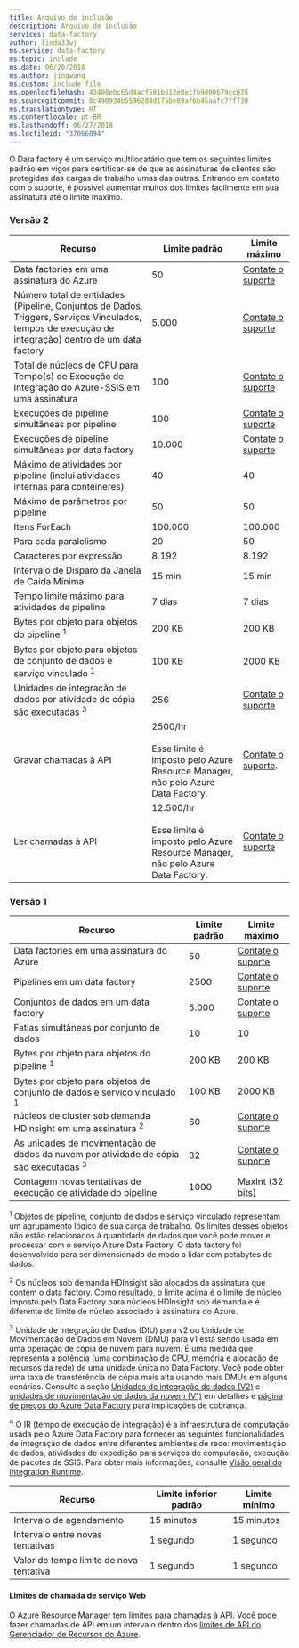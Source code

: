 ```yaml
---
title: Arquivo de inclusão
description: Arquivo de inclusão
services: data-factory
author: linda33wj
ms.service: data-factory
ms.topic: include
ms.date: 06/20/2018
ms.author: jingwang
ms.custom: include file
ms.openlocfilehash: 43408ebc65d4acf581b612e8ecfb9d00679cc078
ms.sourcegitcommit: 0c490934b5596204d175be89af6b45aafc7ff730
ms.translationtype: HT
ms.contentlocale: pt-BR
ms.lasthandoff: 06/27/2018
ms.locfileid: "37066094"
---
```

O Data factory é um serviço multilocatário que tem os seguintes limites padrão em vigor para certificar-se de que as assinaturas de clientes são protegidas das cargas de trabalho umas das outras. Entrando em contato com o suporte, é possível aumentar muitos dos limites facilmente em sua assinatura até o limite máximo.

### <a name="version-2"></a>Versão 2

| Recurso | Limite padrão | Limite máximo |
| -------- | ------------- | ------------- |
| Data factories em uma assinatura do Azure | 50 | [Contate o suporte](https://azure.microsoft.com/blog/2014/06/04/azure-limits-quotas-increase-requests/) |
| Número total de entidades (Pipeline, Conjuntos de Dados, Triggers, Serviços Vinculados, tempos de execução de integração) dentro de um data factory | 5.000 | [Contate o suporte](https://azure.microsoft.com/blog/2014/06/04/azure-limits-quotas-increase-requests/) |
| Total de núcleos de CPU para Tempo(s) de Execução de Integração do Azure-SSIS em uma assinatura | 100 | [Contate o suporte](https://azure.microsoft.com/blog/2014/06/04/azure-limits-quotas-increase-requests/) |
| Execuções de pipeline simultâneas por pipeline | 100 | [Contate o suporte](https://azure.microsoft.com/blog/2014/06/04/azure-limits-quotas-increase-requests/) |
| Execuções de pipeline simultâneas por data factory | 10.000  | [Contate o suporte](https://azure.microsoft.com/blog/2014/06/04/azure-limits-quotas-increase-requests/) |
| Máximo de atividades por pipeline (inclui atividades internas para contêineres) | 40 | 40 |
| Máximo de parâmetros por pipeline | 50 | 50 |
| Itens ForEach | 100.000 | 100.000 |
| Para cada paralelismo | 20 | 50 |
| Caracteres por expressão | 8.192 | 8.192 |
| Intervalo de Disparo da Janela de Caída Mínima | 15 min | 15 min |
| Tempo limite máximo para atividades de pipeline | 7 dias | 7 dias |
| Bytes por objeto para objetos do pipeline <sup>1</sup> | 200 KB | 200 KB |
| Bytes por objeto para objetos de conjunto de dados e serviço vinculado <sup>1</sup> | 100 KB | 2000 KB |
| Unidades de integração de dados por atividade de cópia são executadas <sup>3</sup> | 256 | [Contate o suporte](https://azure.microsoft.com/blog/2014/06/04/azure-limits-quotas-increase-requests/) |
| Gravar chamadas à API | 2500/hr<br/><br/> Esse limite é imposto pelo Azure Resource Manager, não pelo Azure Data Factory. | [Contate o suporte](https://azure.microsoft.com/blog/2014/06/04/azure-limits-quotas-increase-requests/). |
| Ler chamadas à API | 12.500/hr<br/><br/> Esse limite é imposto pelo Azure Resource Manager, não pelo Azure Data Factory. | [Contate o suporte](https://azure.microsoft.com/blog/2014/06/04/azure-limits-quotas-increase-requests/) |


### <a name="version-1"></a>Versão 1

| **Recurso** | **Limite padrão** | **Limite máximo** |
| --- | --- | --- |
| Data factories em uma assinatura do Azure |50 |[Contate o suporte](https://azure.microsoft.com/blog/2014/06/04/azure-limits-quotas-increase-requests/) |
| Pipelines em um data factory |2500 |[Contate o suporte](https://azure.microsoft.com/blog/2014/06/04/azure-limits-quotas-increase-requests/) |
| Conjuntos de dados em um data factory |5.000 |[Contate o suporte](https://azure.microsoft.com/blog/2014/06/04/azure-limits-quotas-increase-requests/) |
| Fatias simultâneas por conjunto de dados |10 |10 |
| Bytes por objeto para objetos do pipeline <sup>1</sup> |200 KB |200 KB |
| Bytes por objeto para objetos de conjunto de dados e serviço vinculado <sup>1</sup> |100 KB |2000 KB |
| núcleos de cluster sob demanda HDInsight em uma assinatura <sup>2</sup> |60 |[Contate o suporte](https://azure.microsoft.com/blog/2014/06/04/azure-limits-quotas-increase-requests/) |
| As unidades de movimentação de dados da nuvem por atividade de cópia são executadas <sup>3</sup> |32 |[Contate o suporte](https://azure.microsoft.com/blog/2014/06/04/azure-limits-quotas-increase-requests/) |
| Contagem novas tentativas de execução de atividade do pipeline |1000 |MaxInt (32 bits) |

<sup>1</sup> Objetos de pipeline, conjunto de dados e serviço vinculado representam um agrupamento lógico de sua carga de trabalho. Os limites desses objetos não estão relacionados à quantidade de dados que você pode mover e processar com o serviço Azure Data Factory. O data factory foi desenvolvido para ser dimensionado de modo a lidar com petabytes de dados.

<sup>2</sup> Os núcleos sob demanda HDInsight são alocados da assinatura que contém o data factory. Como resultado, o limite acima é o limite de núcleo imposto pelo Data Factory para núcleos HDInsight sob demanda e é diferente do limite de núcleo associado à assinatura do Azure.

<sup>3</sup> Unidade de Integração de Dados (DIU) para v2 ou Unidade de Movimentação de Dados em Nuvem (DMU) para v1 está sendo usada em uma operação de cópia de nuvem para nuvem. É uma medida que representa a potência (uma combinação de CPU, memória e alocação de recursos da rede) de uma unidade única no Data Factory. Você pode obter uma taxa de transferência de cópia mais alta usando mais DMUs em alguns cenários. Consulte a seção [Unidades de integração de dados (V2)](../articles/data-factory/copy-activity-performance.md#data-integration-units) e [unidades de movimentação de dados da nuvem (V1)](../articles/data-factory/v1/data-factory-copy-activity-performance.md#cloud-data-movement-units) em detalhes e [página de preços do Azure Data Factory](https://azure.microsoft.com/pricing/details/data-factory/) para implicações de cobrança.

<sup>4</sup> O IR (tempo de execução de integração) é a infraestrutura de computação usada pelo Azure Data Factory para fornecer as seguintes funcionalidades de integração de dados entre diferentes ambientes de rede: movimentação de dados, atividades de expedição para serviços de computação, execução de pacotes de SSIS. Para obter mais informações, consulte [Visão geral do Integration Runtime](../articles/data-factory/concepts-integration-runtime.md).

| **Recurso** | **Limite inferior padrão** | **Limite mínimo** |
| --- | --- | --- |
| Intervalo de agendamento |15 minutos |15 minutos |
| Intervalo entre novas tentativas |1 segundo |1 segundo |
| Valor de tempo limite de nova tentativa |1 segundo |1 segundo |

#### <a name="web-service-call-limits"></a>Limites de chamada de serviço Web
O Azure Resource Manager tem limites para chamadas à API. Você pode fazer chamadas de API em um intervalo dentro dos [limites de API do Gerenciador de Recursos do Azure](../articles/azure-subscription-service-limits.md#resource-group-limits).
